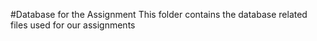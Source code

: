 #Database for the Assignment
This folder contains the database related files used for our assignments
